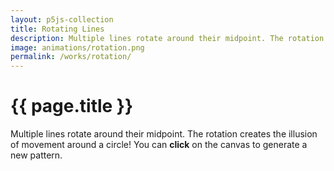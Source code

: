 ```yaml
---
layout: p5js-collection
title: Rotating Lines
description: Multiple lines rotate around their midpoint. The rotation creates the illusion of movement around a circle.
image: animations/rotation.png
permalink: /works/rotation/
---
```


# {{ page.title }}

Multiple lines rotate around their midpoint.
The rotation creates the illusion of movement around a circle!
You can **click** on the canvas to generate a new pattern.

<div id = "p5-rotation" style="display:block; margin-left:auto; margin-right:auto; width:740px; margin-bottom:1.5em;"></div>